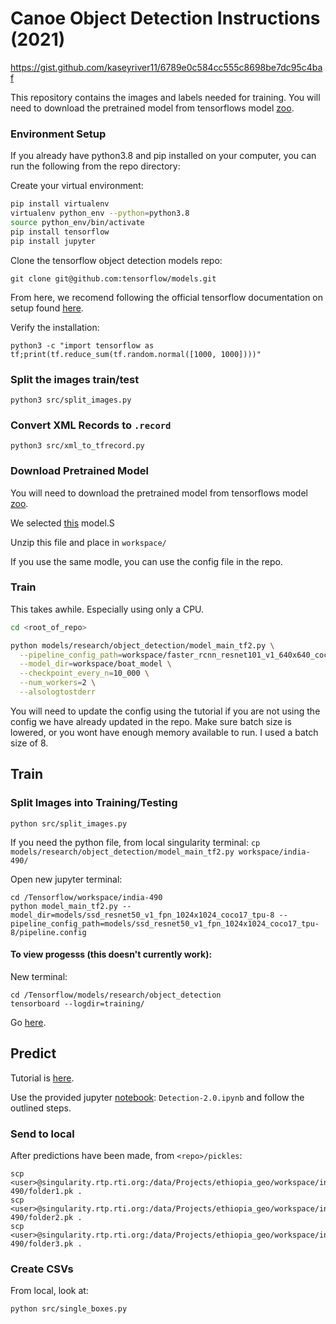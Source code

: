 # Canoe Object Detection Instructions (2021)


https://gist.github.com/kaseyriver11/6789e0c584cc555c8698be7dc95c4baf

This repository contains the images and labels needed for training. You will need to download the pretrained model from tensorflows model [zoo](https://github.com/tensorflow/models/blob/master/research/object_detection/g3doc/tf2_detection_zoo.md).


### Environment Setup

If you already have python3.8 and pip installed on your computer, you can run the following from the repo directory:

Create your virtual environment:

```bash
pip install virtualenv
virtualenv python_env --python=python3.8
source python_env/bin/activate
pip install tensorflow
pip install jupyter
```

Clone the tensorflow object detection models repo:
```
git clone git@github.com:tensorflow/models.git
```

From here, we recomend following the official tensorflow documentation on setup found [here](https://tensorflow-object-detection-api-tutorial.readthedocs.io/en/latest/install.html).

Verify the installation:
```
python3 -c "import tensorflow as tf;print(tf.reduce_sum(tf.random.normal([1000, 1000])))"
```


### Split the images train/test

```
python3 src/split_images.py 
```

### Convert XML Records to `.record`

```
python3 src/xml_to_tfrecord.py
```

### Download Pretrained Model

You will need to download the pretrained model from tensorflows model [zoo](https://github.com/tensorflow/models/blob/master/research/object_detection/g3doc/tf2_detection_zoo.md).

We selected [this](http://download.tensorflow.org/models/object_detection/tf2/20200711/faster_rcnn_resnet50_v1_640x640_coco17_tpu-8.tar.gz) model.S

Unzip this file and place in `workspace/`

If you use the same modle, you can use the config file in the repo.

### Train

This takes awhile. Especially using only a CPU.

```bash
cd <root_of_repo>

python models/research/object_detection/model_main_tf2.py \
  --pipeline_config_path=workspace/faster_rcnn_resnet101_v1_640x640_coco17_tpu-8/pipeline.config \
  --model_dir=workspace/boat_model \
  --checkpoint_every_n=10_000 \
  --num_workers=2 \
  --alsologtostderr
```



You will need to update the config using the tutorial if you are not using the config we have already updated in the repo. Make sure batch size is lowered, or you wont have enough memory available to run. I used a batch size of 8.

## Train

### Split Images into Training/Testing

```
python src/split_images.py 
```

If you need the python file, from local singularity terminal:
`cp models/research/object_detection/model_main_tf2.py workspace/india-490/`

Open new jupyter terminal: 

```
cd /Tensorflow/workspace/india-490
python model_main_tf2.py --model_dir=models/ssd_resnet50_v1_fpn_1024x1024_coco17_tpu-8 --pipeline_config_path=models/ssd_resnet50_v1_fpn_1024x1024_coco17_tpu-8/pipeline.config
```

#### To view progesss (this doesn't currently work):

New terminal:

```
cd /Tensorflow/models/research/object_detection
tensorboard --logdir=training/
```

Go [here](http://singularity.rtp.rti.org:6006/).


## Predict

Tutorial is [here](https://tensorflow-object-detection-api-tutorial.readthedocs.io/en/latest/auto_examples/plot_object_detection_saved_model.html#sphx-glr-auto-examples-plot-object-detection-saved-model-py).

Use the provided jupyter [notebook](http://singularity.rtp.rti.org:4888/tree/Tensorflow/notebooks): `Detection-2.0.ipynb` and follow the outlined steps.

### Send to local

After predictions have been made, from `<repo>/pickles`:

```
scp  <user>@singularity.rtp.rti.org:/data/Projects/ethiopia_geo/workspace/india-490/folder1.pk .
scp  <user>@singularity.rtp.rti.org:/data/Projects/ethiopia_geo/workspace/india-490/folder2.pk .
scp  <user>@singularity.rtp.rti.org:/data/Projects/ethiopia_geo/workspace/india-490/folder3.pk .
```

### Create CSVs

From local, look at:

`python src/single_boxes.py`
